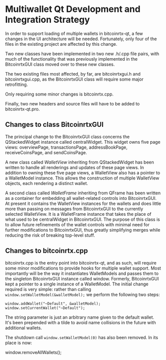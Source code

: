 Multiwallet Qt Development and Integration Strategy
===================================================

In order to support loading of multiple wallets in bitcoinrtx-qt, a few changes in the UI architecture will be needed.
Fortunately, only four of the files in the existing project are affected by this change.

Two new classes have been implemented in two new .h/.cpp file pairs, with much of the functionality that was previously
implemented in the BitcoinrtxGUI class moved over to these new classes.

The two existing files most affected, by far, are bitcoinrtxgui.h and bitcoinrtxgui.cpp, as the BitcoinrtxGUI class will require
some major retrofitting.

Only requiring some minor changes is bitcoinrtx.cpp.

Finally, two new headers and source files will have to be added to bitcoinrtx-qt.pro.

Changes to class BitcoinrtxGUI
---------------------------
The principal change to the BitcoinrtxGUI class concerns the QStackedWidget instance called centralWidget.
This widget owns five page views: overviewPage, transactionsPage, addressBookPage, receiveCoinsPage, and sendCoinsPage.

A new class called *WalletView* inheriting from QStackedWidget has been written to handle all renderings and updates of
these page views. In addition to owning these five page views, a WalletView also has a pointer to a WalletModel instance.
This allows the construction of multiple WalletView objects, each rendering a distinct wallet.

A second class called *WalletFrame* inheriting from QFrame has been written as a container for embedding all wallet-related
controls into BitcoinrtxGUI. At present it contains the WalletView instances for the wallets and does little more than passing on messages
from BitcoinrtxGUI to the currently selected WalletView. It is a WalletFrame instance
that takes the place of what used to be centralWidget in BitcoinrtxGUI. The purpose of this class is to allow future
refinements of the wallet controls with minimal need for further modifications to BitcoinrtxGUI, thus greatly simplifying
merges while reducing the risk of breaking top-level stuff.

Changes to bitcoinrtx.cpp
----------------------
bitcoinrtx.cpp is the entry point into bitcoinrtx-qt, and as such, will require some minor modifications to provide hooks for
multiple wallet support. Most importantly will be the way it instantiates WalletModels and passes them to the
singleton BitcoinrtxGUI instance called window. Formerly, BitcoinrtxGUI kept a pointer to a single instance of a WalletModel.
The initial change required is very simple: rather than calling `window.setWalletModel(&walletModel);` we perform the
following two steps:

	window.addWallet("~Default", &walletModel);
	window.setCurrentWallet("~Default");

The string parameter is just an arbitrary name given to the default wallet. It's been prepended with a tilde to avoid name collisions in the future with additional wallets.

The shutdown call `window.setWalletModel(0)` has also been removed. In its place is now:

window.removeAllWallets();
